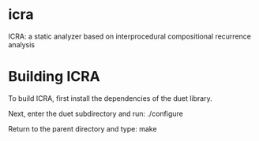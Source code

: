 # icra
ICRA: a static analyzer based on interprocedural compositional recurrence analysis

# Building ICRA

To build ICRA, first install the dependencies of the duet library.

Next, enter the duet subdirectory and run:
    ./configure

Return to the parent directory and type:
    make
